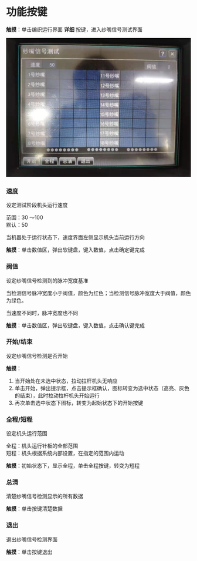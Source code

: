 # 功能按键

**触摸**：单击编织运行界面 **详细** 按键，进入纱嘴信号测试界面

![](../.gitbook/assets/zi-pao-shi-sha-zui.jpg)

### 速度

设定测试阶段机头运行速度

范围：30 ～100  
默认：50

当机器处于运行状态下，速度界面左侧显示机头当前运行方向

**触摸**：单击数值区，弹出软键盘，键入数值，点击确定键完成

### 阀值

设定纱嘴信号检测到的脉冲宽度基准

当检测信号脉冲宽度小于阀值，颜色为红色；当检测信号脉冲宽度大于阀值，颜色为绿色。

当速度不同时，脉冲宽度也不同

**触摸**：单击数值区，弹出软键盘，键入数值，点击确认键完成

### 开始/结束

设定纱嘴信号检测是否开始

**触摸**：

1. 当开始处在未选中状态，拉动拉杆机头无响应
2. 单击开始，弹出提示框，点击提示框确认，图标转变为选中状态（高亮、灰色的结束），此时拉动拉杆机头开始运行
3. 再次单击选中状态下图标，转变为起始状态下的开始按键

### 全程/短程

设定机头运行范围

全程：机头运行针板的全部范围  
短程：机头根据系统内部设置，在指定的范围内运动

**触摸**：初始状态下，显示全程，单击全程按键，转变为短程

### 总清

清楚纱嘴信号检测显示的所有数据

**触摸**：单击按键清楚数据

### 退出

退出纱嘴信号检测界面

**触摸**：单击按键退出



